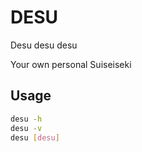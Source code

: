 DESU
===
Desu desu desu

Your own personal Suiseiseki

Usage
---
```sh
desu -h
desu -v
desu [desu]
```
